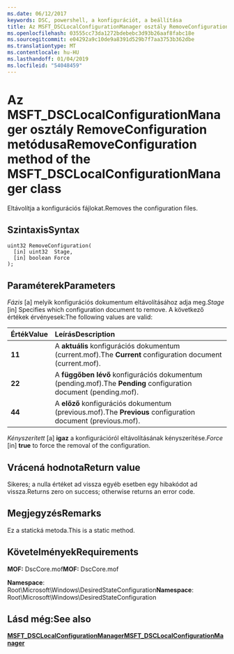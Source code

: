 ```yaml
---
ms.date: 06/12/2017
keywords: DSC, powershell, a konfigurációt, a beállítása
title: Az MSFT_DSCLocalConfigurationManager osztály RemoveConfiguration metódusa
ms.openlocfilehash: 03555cc73da1272bdebebc3d93b26aaf8fabc18e
ms.sourcegitcommit: e04292a9c10de9a8391d529b7f7aa3753b362dbe
ms.translationtype: MT
ms.contentlocale: hu-HU
ms.lasthandoff: 01/04/2019
ms.locfileid: "54048459"
---
```

# <a name="removeconfiguration-method-of-the-msftdsclocalconfigurationmanager-class"></a><span data-ttu-id="9e290-103">Az MSFT_DSCLocalConfigurationManager osztály RemoveConfiguration metódusa</span><span class="sxs-lookup"><span data-stu-id="9e290-103">RemoveConfiguration method of the MSFT_DSCLocalConfigurationManager class</span></span>

<span data-ttu-id="9e290-104">Eltávolítja a konfigurációs fájlokat.</span><span class="sxs-lookup"><span data-stu-id="9e290-104">Removes the configuration files.</span></span>

## <a name="syntax"></a><span data-ttu-id="9e290-105">Szintaxis</span><span class="sxs-lookup"><span data-stu-id="9e290-105">Syntax</span></span>

```mof
uint32 RemoveConfiguration(
  [in] uint32  Stage,
  [in] boolean Force
);
```

## <a name="parameters"></a><span data-ttu-id="9e290-106">Paraméterek</span><span class="sxs-lookup"><span data-stu-id="9e290-106">Parameters</span></span>

<span data-ttu-id="9e290-107">*Fázis* \[a\] melyik konfigurációs dokumentum eltávolításához adja meg.</span><span class="sxs-lookup"><span data-stu-id="9e290-107">*Stage* \[in\] Specifies which configuration document to remove.</span></span> <span data-ttu-id="9e290-108">A következő értékek érvényesek:</span><span class="sxs-lookup"><span data-stu-id="9e290-108">The following values are valid:</span></span>

|<span data-ttu-id="9e290-109">Érték</span><span class="sxs-lookup"><span data-stu-id="9e290-109">Value</span></span> |<span data-ttu-id="9e290-110">Leírás</span><span class="sxs-lookup"><span data-stu-id="9e290-110">Description</span></span> |
|:--- |:---|
|<span data-ttu-id="9e290-111">**1**</span><span class="sxs-lookup"><span data-stu-id="9e290-111">**1**</span></span> | <span data-ttu-id="9e290-112">A **aktuális** konfigurációs dokumentum (current.mof).</span><span class="sxs-lookup"><span data-stu-id="9e290-112">The **Current** configuration document (current.mof).</span></span> |
|<span data-ttu-id="9e290-113">**2**</span><span class="sxs-lookup"><span data-stu-id="9e290-113">**2**</span></span> | <span data-ttu-id="9e290-114">A **függőben lévő** konfigurációs dokumentum (pending.mof).</span><span class="sxs-lookup"><span data-stu-id="9e290-114">The **Pending** configuration document (pending.mof).</span></span>  |
|<span data-ttu-id="9e290-115">**4**</span><span class="sxs-lookup"><span data-stu-id="9e290-115">**4**</span></span> | <span data-ttu-id="9e290-116">A **előző** konfigurációs dokumentum (previous.mof).</span><span class="sxs-lookup"><span data-stu-id="9e290-116">The **Previous** configuration document (previous.mof).</span></span> |

<span data-ttu-id="9e290-117">*Kényszerített* \[a\] **igaz** a konfigurációról eltávolításának kényszerítése.</span><span class="sxs-lookup"><span data-stu-id="9e290-117">*Force* \[in\] **true** to force the removal of the configuration.</span></span>

## <a name="return-value"></a><span data-ttu-id="9e290-118">Vrácená hodnota</span><span class="sxs-lookup"><span data-stu-id="9e290-118">Return value</span></span>

<span data-ttu-id="9e290-119">Sikeres; a nulla értéket ad vissza egyéb esetben egy hibakódot ad vissza.</span><span class="sxs-lookup"><span data-stu-id="9e290-119">Returns zero on success; otherwise returns an error code.</span></span>

## <a name="remarks"></a><span data-ttu-id="9e290-120">Megjegyzés</span><span class="sxs-lookup"><span data-stu-id="9e290-120">Remarks</span></span>

<span data-ttu-id="9e290-121">Ez a statická metoda.</span><span class="sxs-lookup"><span data-stu-id="9e290-121">This is a static method.</span></span>

## <a name="requirements"></a><span data-ttu-id="9e290-122">Követelmények</span><span class="sxs-lookup"><span data-stu-id="9e290-122">Requirements</span></span>

<span data-ttu-id="9e290-123">**MOF:** DscCore.mof</span><span class="sxs-lookup"><span data-stu-id="9e290-123">**MOF:** DscCore.mof</span></span>

<span data-ttu-id="9e290-124">**Namespace**: Root\Microsoft\Windows\DesiredStateConfiguration</span><span class="sxs-lookup"><span data-stu-id="9e290-124">**Namespace**: Root\Microsoft\Windows\DesiredStateConfiguration</span></span>

## <a name="see-also"></a><span data-ttu-id="9e290-125">Lásd még:</span><span class="sxs-lookup"><span data-stu-id="9e290-125">See also</span></span>

[<span data-ttu-id="9e290-126">**MSFT_DSCLocalConfigurationManager**</span><span class="sxs-lookup"><span data-stu-id="9e290-126">**MSFT_DSCLocalConfigurationManager**</span></span>](msft-dsclocalconfigurationmanager.md)